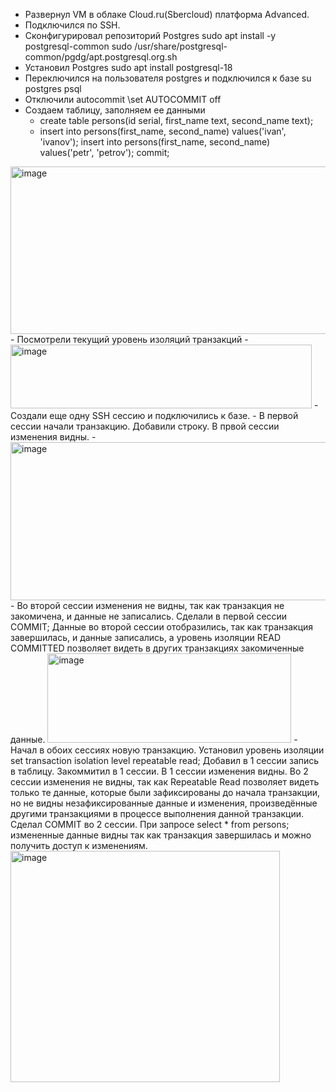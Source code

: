 - Развернул VM в облаке Cloud.ru(Sbercloud) платформа Advanced.
- Подключился по SSH.
- Сконфигурировал репозиторий Postgres sudo apt install -y postgresql-common  sudo /usr/share/postgresql-common/pgdg/apt.postgresql.org.sh 
- Установил Postgres sudo apt install postgresql-18
- Переключился на пользователя postgres и подключился к базе  su postgres     psql
- Отключили autocommit  \set AUTOCOMMIT off
- Создаем таблицу, заполняем ее данными
  - create table persons(id serial, first_name text, second_name text);
  - insert into persons(first_name, second_name) values('ivan', 'ivanov'); insert into persons(first_name, second_name) values('petr', 'petrov'); commit;
<img width="1565" height="268" alt="image" src="https://github.com/user-attachments/assets/ed15d085-f117-4fa4-849e-734a231c8969" />
- Посмотрели текущий уровень изоляций транзакций
- <img width="482" height="102" alt="image" src="https://github.com/user-attachments/assets/c4254e60-cbc0-481a-bd15-c713beb4fa6d" />
- Создали еще одну SSH сессию и подключились к базе.
- В первой сессии начали транзакцию. Добавили строку. В првой сессии изменения видны.
- <img width="981" height="253" alt="image" src="https://github.com/user-attachments/assets/c69058f1-d431-43b8-a8da-5319b6007b88" />
- Во второй сессии изменения не видны, так как транзакция не закомичена, и данные не записались.
Сделали в первой сессии COMMIT; Данные во второй сессии отобразились, так как транзакция завершилась, и данные записались, а уровень изоляции READ COMMITTED позволяет видеть в других транзакциях закомиченные данные.
<img width="390" height="143" alt="image" src="https://github.com/user-attachments/assets/5ecf8de6-2387-4e11-b788-2d2f8dce067c" />
- Начал в обоих сессиях новую транзакцию. Установил уровень изоляции set transaction isolation level repeatable read; Добавил в 1 сессии запись в таблицу. Закоммитил в 1 сессии. В 1 сессии изменения видны. Во 2 сессии изменения не видны, так как Repeatable Read позволяет видеть только те данные, которые были зафиксированы до начала транзакции, но не видны незафиксированные данные и изменения, произведённые другими транзакциями в процессе выполнения данной транзакции.
Сделал COMMIT во 2 сессии. При запросе select * from persons; измененные данные видны так как транзакция завершилась и можно получить доступ к изменениям.
<img width="431" height="370" alt="image" src="https://github.com/user-attachments/assets/bbec9139-bbfd-4efa-90bb-9f905a4b7bdf" />

